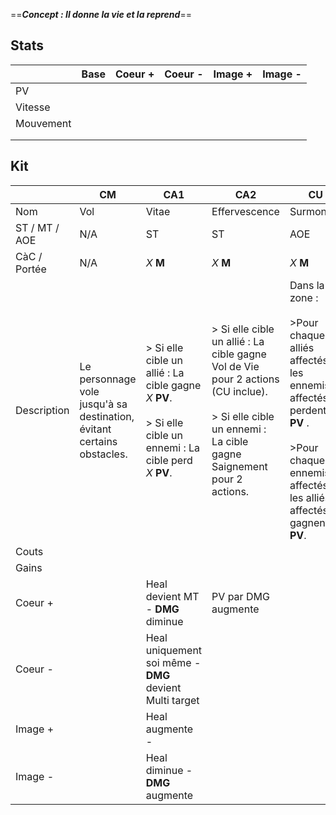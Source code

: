 ==***Concept : Il donne la vie et la reprend***== 
## Stats


|           | Base | Coeur + | Coeur - | Image + | Image - |
| --------- | ---- | ------- | ------- | ------- | ------- |
| PV        |      |         |         |         |         |
| Vitesse   |      |         |         |         |         |
| Mouvement |      |         |         |         |         |
|           |      |         |         |         |         |
|           |      |         |         |         |         |

## Kit

|               | CM                                                                     | CA1                                                                                                                | CA2                                                                                                                                                           | CU                                                                                                                                                                           |
| ------------- | ---------------------------------------------------------------------- | ------------------------------------------------------------------------------------------------------------------ | ------------------------------------------------------------------------------------------------------------------------------------------------------------- | ---------------------------------------------------------------------------------------------------------------------------------------------------------------------------- |
| Nom           | Vol                                                                    | Vitae                                                                                                              | Effervescence                                                                                                                                                 | Surmontae                                                                                                                                                                    |
| ST / MT / AOE | N/A                                                                    | ST                                                                                                                 | ST                                                                                                                                                            | AOE                                                                                                                                                                          |
| CàC / Portée  | N/A                                                                    | *X* **M**                                                                                                          | *X* **M**                                                                                                                                                     | *X* **M**                                                                                                                                                                    |
| Description   | Le personnage vole jusqu'à sa destination, évitant certains obstacles. | > Si elle cible un allié : La cible gagne *X* **PV**.<br><br>> Si elle cible un ennemi : La cible perd *X* **PV**. | > Si elle cible un allié : La cible gagne Vol de Vie pour 2 actions (CU inclue).<br><br>> Si elle cible un ennemi : La cible gagne Saignement pour 2 actions. | Dans la zone : <br><br>>Pour chaque alliés affectés, les ennemis affectés perdent *X* **PV** .<br><br>>Pour chaque ennemis affectés, les alliés affectés gagnent *X* **PV**. |
| Couts         |                                                                        |                                                                                                                    |                                                                                                                                                               |                                                                                                                                                                              |
| Gains         |                                                                        |                                                                                                                    |                                                                                                                                                               |                                                                                                                                                                              |
| Coeur +       |                                                                        | Heal devient MT - **DMG** diminue                                                                                  | PV par DMG augmente                                                                                                                                           |                                                                                                                                                                              |
| Coeur -       |                                                                        | Heal uniquement soi même - **DMG** devient Multi target                                                            |                                                                                                                                                               |                                                                                                                                                                              |
| Image +       |                                                                        | Heal augmente  -                                                                                                   |                                                                                                                                                               |                                                                                                                                                                              |
| Image -       |                                                                        | Heal diminue - **DMG** augmente                                                                                    |                                                                                                                                                               |                                                                                                                                                                              |
